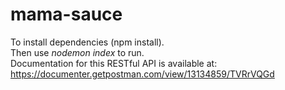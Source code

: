 # mama-sauce
To install dependencies (npm install). <br>
Then use *nodemon index* to run. <br>
Documentation for this RESTful API is available at: https://documenter.getpostman.com/view/13134859/TVRrVQGd

